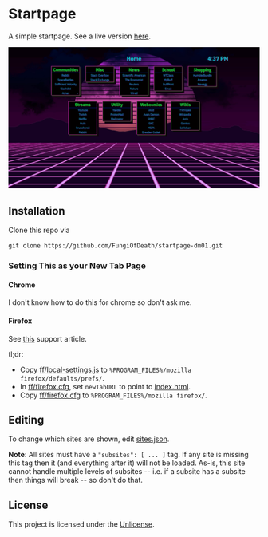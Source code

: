 Startpage
============================================================================
A simple startpage. See a live version [here](https://fungiofdeath.github.io/startpage-dm01/).

![screenshot](screenshot.png)

## Installation
Clone this repo via
```
git clone https://github.com/FungiOfDeath/startpage-dm01.git
```

### Setting This as your New Tab Page

#### Chrome
I don't know how to do this for chrome so don't ask me.

#### Firefox
See [this](https://support.mozilla.org/en-US/questions/1210576) support article.

tl;dr:
 - Copy [ff/local-settings.js](ff/local-settings.js) to `%PROGRAM_FILES%/mozilla firefox/defaults/prefs/`.
 - In [ff/firefox.cfg](ff/firefox.cfg), set `newTabURL` to point to [index.html](index.html).
 - Copy [ff/firefox.cfg](ff/firefox.cfg) to `%PROGRAM_FILES%/mozilla firefox/`.

## Editing
To change which sites are shown, edit [sites.json](sites.json).

**Note**: All sites must have a `"subsites": [ ... ]` tag. If any site is missing this tag then it (and everything after it) will not be loaded. As-is, this site cannot handle multiple levels of subsites -- i.e. if a subsite has a subsite then things will break -- so don't do that.

## License
This project is licensed under the [Unlicense](LICENSE).
